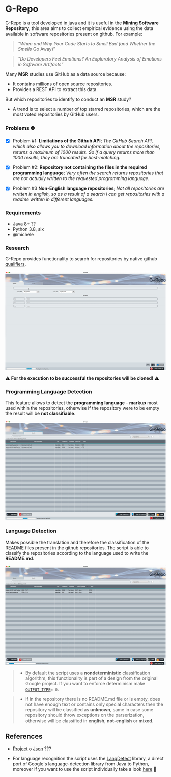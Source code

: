 # G-Repo

G-Repo is a tool developed in java and it is useful in the **Mining Software Repository**, this area aims to collect empirical evidence using the data available in software repositories present on github. For example:

> *“When and Why Your Code Starts to Smell Bad (and Whether the Smells*
Go Away)”

> *“Do Developers Feel Emotions? An Exploratory Analysis of Emotions in Software Artifacts”*

Many **MSR** studies use GitHub as a data source because:

* It contains millions of open source repositories.
* Provides a REST API to extract this data.

But which repositories to identify to conduct an **MSR** study?

* A trend is to select a number of top starred repositories, which are the most voted repositories by GitHub users.


### Problems :no_entry:
- [x] Problem #1:  **Limitations of the Github API**; *The GitHub Search API, which also allows you to download information about the repositories, returns a maximum of 1000 results. So if a query returns more than 1000 results, they are truncated for best-matching.*

- [x] Problem #2: **Repository not containing the files in the required programming language**; *Very often the search returns repositories that are not actually written to the requested programming language.*

- [x] Problem #3 **Non-English language repositories**; *Not all repositories are written in english, so as a result of a search i can get repositories with a readme written in different languages.*

### Requirements
* Java 8+ ??
* Python 3.8, six
* @michele


### Research
G-Repo provides functionality to search for repositories by native github [qualifiers](https://docs.github.com/en/github/searching-for-information-on-github/searching-for-repositories).


![](Demos/query_demo.gif)


:warning: **For the execution to be successful the repositories will be cloned!** :warning:


### Programming Language Detection
This feature allows to detect the **programming language** - **markup** most used within the repositories, otherwise if the repository were to be empty the result will be **not classifiable**.

![](Demos/programming_language.gif)


### Language Detection
Makes possible the translation and therefore the classification of the README files present in the github repositories.
The script is able to classify the repositories according to the language used to write the **README.md**.

![](Demos/language.gif)

> * By default the script uses a **nondeterministic** classification algorithm, this functionality is part of a design from the original Google project. If you want to enforce determinism make [`OUTPUT_TYPE`](https://github.com/MatHeartGaming/G-Repo/blob/master/risorse/GHLanguageDetection/detector.py#L57)```= 0```.

> * If in the repository there is no README.md file or is empty, does not have enough text or contains only special characters then the repository will be classified as **unknown**, same in case some repository should throw exceptions on the parserization, otherwise will be classified in **english**, **not-english** or **mixed**.


## References
* [Project](https://github.com/blakeembrey/language-map) o [Json](https://github.com/blakeembrey/language-map/blob/master/languages.json) ???

* For language recognition the script uses the [LangDetect](https://github.com/Mimino666/langdetect) library, a direct port of Google's language-detection library from Java to Python, moreover if you want to use the script individually take a look [here](https://github.com/anasmounsif/README-language-detector) :rocket:

